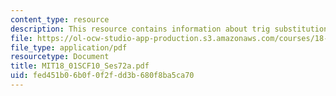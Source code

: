 ```yaml
---
content_type: resource
description: This resource contains information about trig substitution.
file: https://ol-ocw-studio-app-production.s3.amazonaws.com/courses/18-01sc-single-variable-calculus-fall-2010/fed451b06b0f0f2fdd3b680f8ba5ca70_MIT18_01SCF10_Ses72a.pdf
file_type: application/pdf
resourcetype: Document
title: MIT18_01SCF10_Ses72a.pdf
uid: fed451b0-6b0f-0f2f-dd3b-680f8ba5ca70
---
```

